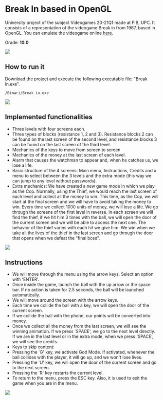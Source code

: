 # Break In based in OpenGL

University project of the subject Videogames 20-21Q1 made at FIB, UPC. It consists of a representation of the videogame Break in from 1987, based in OpenGL.
You can emulate the videogame online [here](https://www.cheatmsx.com/es/browsetitle/1611/the-bytebusters-1987-break-in.html).

Grade: **10.0**

![](https://github.com/jrefusta/OpenGL-Break-In-Videogame/blob/main/gifs/gif1.gif)

## How to run it

Download the project and execute the following executable file: "Break in.exe".

```
/Binari/Break in.exe
```

![](https://github.com/jrefusta/OpenGL-Break-In-Videogame/blob/main/gifs/gif2.gif)


## Implemented functionalities

- Three levels with four screens each.
- Three types of blocks (resistance 1, 2 and 3). Resistance blocks 2 can be found on the last screen of the second level, and resistance blocks 3 can be found on the last screen of the third level.
- Mechanics of the keys to move from screen to screen
- Mechanics of the money at the last screen of each level.
- Alarm that causes the watchman to appear and, when he catches us, we lose a life.
- Basic structure of the 4 screens: Main menu, Instructions, Credits and a menu to select between the 3 levels and the extra mode (this way we can jump to any level without passwords).
- Extra mechanics:
We have created a new game mode in which we play as the Cop. Normally, using the Thief, we would reach the last screen of each level and collect all the money to win. This time, as the Cop, we will start at the final screen and we will have to avoid taking the money to win. Every time we collect 1000 units of money, we will lose a life. We go through the screens of the first level in reverse. In each screen we will find the thief, if we hit him 3 times with the ball, we will open the door of the current screen and we will be able to access the next one. The behavior of the thief varies with each hit we give him. We win when we take all the lives of the thief in the last screen and go through the door that opens when we defeat the "final boss".

![](https://github.com/jrefusta/OpenGL-Break-In-Videogame/blob/main/gifs/gif3.gif)


## Instructions

- We will move through the menu using the arrow keys. Select an option with 'ENTER'.
- Once inside the game, launch the ball with the up arrow or the space bar. If no action is taken for 2.5 seconds, the ball will be launched automatically.
- We will move around the screen with the arrow keys.
- Each time we collide the ball with a key, we will open the door of the current screen.
- If we collide the ball with the phone, our points will be converted into money.
- Once we collect all the money from the last screen, we will see the winning animation. If we press 'SPACE', we go to the next level directly. If we are in the last level or in the extra mode, when we press 'SPACE', we will see the credits.
- Keys to skip content:
- Pressing the 'G' key, we activate God Mode. If activated, whenever the ball collides with the player, it will go up, and we won't lose lives.
- Pressing the 'U' key, we will open the door of the current screen and go to the next screen.
- Pressing the 'R' key restarts the current level.
- To return to the menu, press the ESC key. Also, it is used to exit the game when you are in the menu.

![](https://github.com/jrefusta/OpenGL-Break-In-Videogame/blob/main/gifs/gif4.gif)
